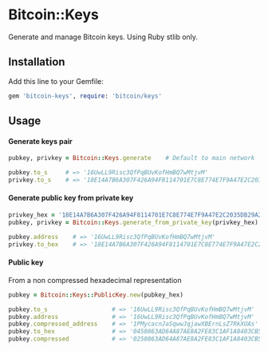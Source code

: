 # Bitcoin::Keys

Generate and manage Bitcoin keys. Using Ruby stlib only.

## Installation

Add this line to your Gemfile:

```ruby
gem 'bitcoin-keys', require: 'bitcoin/keys'
```

## Usage

#### Generate keys pair

```ruby
pubkey, privkey = Bitcoin::Keys.generate    # Default to main network

pubkey.to_s     # => '16UwLL9Risc3QfPqBUvKofHmBQ7wMtjvM'
privkey.to_s    # => '18E14A7B6A307F426A94F8114701E7C8E774E7F9A47E2C2035DB29A206321725'
```

#### Generate public key from private key

```ruby
privkey_hex = '18E14A7B6A307F426A94F8114701E7C8E774E7F9A47E2C2035DB29A206321725'
pubkey, privkey = Bitcoin::Keys.generate_from_private_key(privkey_hex)   # Default to main network

pubkey.address    # => '16UwLL9Risc3QfPqBUvKofHmBQ7wMtjvM'
privkey.to_hex    # => '18E14A7B6A307F426A94F8114701E7C8E774E7F9A47E2C2035DB29A206321725'
```

#### Public key

From a non compressed hexadecimal representation
```ruby
pubkey = Bitcoin::Keys::PublicKey.new(pubkey_hex)

pubkey.to_s                  # => '16UwLL9Risc3QfPqBUvKofHmBQ7wMtjvM'
pubkey.address               # => '16UwLL9Risc3QfPqBUvKofHmBQ7wMtjvM'
pubkey.compressed_address    # => '1PMycacnJaSqwwJqjawXBErnLsZ7RkXUAs'
pubkey.to_hex                # => '0450863AD64A87AE8A2FE83C1AF1A8403CB53F53E486D8511DAD8A04887E5B23522CD4702...'
pubkey.compressed            # => '0250863AD64A87AE8A2FE83C1AF1A8403CB53F53E486D8511DAD8A04887E5B2352'
```